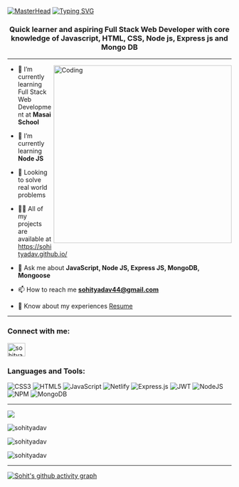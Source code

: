 [![MasterHead](https://www.wingstechsolutions.com/wp-content/uploads/2022/03/full-stack-development.gif)](https://SohitYadav.io)
<a href="https://git.io/typing-svg"><img src="https://readme-typing-svg.herokuapp.com?font=Fira+Code&size=40&pause=1000&center=true&vCenter=true&width=935&height=100&lines=Hello👋,+I'm+Sohit+Yadav..!;+Full-Stack+Web+Developer..." alt="Typing SVG" /></a>


<h3 align="center">Quick learner and aspiring Full Stack Web Developer with core knowledge of Javascript, HTML, CSS, Node js, Express js and Mongo DB</h3>
<hr>
<img align="right" alt="Coding" width="400" src="https://cdn.dribbble.com/users/1162077/screenshots/3848914/programmer.gif">







<!-- [![](https://visitcount.itsvg.in/api?id=SohitYadav&icon=0&color=0)](https://visitcount.itsvg.in) -->

<!-- Proudly created with GPRM ( https://gprm.itsvg.in ) -->

- 🔭 I’m currently learning Full Stack Web Development at **Masai School**

- 🌱 I’m currently learning **Node JS**

- 👯 Looking to solve real world problems

- 👨‍💻 All of my projects are available at https://sohityadav.github.io/

- 💬 Ask me about **JavaScript, Node JS, Express JS, MongoDB, Mongoose**

- 📫 How to reach me **sohityadav44@gmail.com**

- 📄 Know about my experiences [Resume](https://drive.google.com/file/d/1hfgAPIga-Oex9niLyQfOgDtN6h6376zB/view?usp=sharing)
<hr>
<h3 align="left">Connect with me:</h3>
<p align="left">
<a href="https://linkedin.com/in/sohit-yadav" target="blank"><img align="center" src="https://raw.githubusercontent.com/rahuldkjain/github-profile-readme-generator/master/src/images/icons/Social/linked-in-alt.svg" alt="sohityadav" height="30" width="40" /></a>
</p>

<h3 align="left">Languages and Tools:</h3>

![CSS3](https://img.shields.io/badge/css3-%231572B6.svg?style=for-the-badge&logo=css3&logoColor=white) 
![HTML5](https://img.shields.io/badge/html5-%23E34F26.svg?style=for-the-badge&logo=html5&logoColor=white)
![JavaScript](https://img.shields.io/badge/javascript-%23323330.svg?style=for-the-badge&logo=javascript&logoColor=%23F7DF1E)
![Netlify](https://img.shields.io/badge/netlify-%23000000.svg?style=for-the-badge&logo=netlify&logoColor=#00C7B7)
![Express.js](https://img.shields.io/badge/express.js-%23404d59.svg?style=for-the-badge&logo=express&logoColor=%2361DAFB)
![JWT](https://img.shields.io/badge/JWT-black?style=for-the-badge&logo=JSON%20web%20tokens)
![NodeJS](https://img.shields.io/badge/node.js-6DA55F?style=for-the-badge&logo=node.js&logoColor=white) 
![NPM](https://img.shields.io/badge/NPM-%23000000.svg?style=for-the-badge&logo=npm&logoColor=white)
![MongoDB](https://img.shields.io/badge/MongoDB-%234ea94b.svg?style=for-the-badge&logo=mongodb&logoColor=white)

  <hr>
  
![](https://github-profile-trophy.vercel.app/?username=SohitYadav&theme=tokyonight&no-frame=true&no-bg=false&margin-w=4)


<p><img src="https://github-readme-stats.vercel.app/api/top-langs?username=sohityadav&show_icons=true&hide_border=true&locale=en&layout=compact&theme=tokyonight&no-frame=true&no-bg=false&margin-w=4" alt="sohityadav" /></p>

<p><img  src="https://github-readme-stats.vercel.app/api?username=sohityadav&show_icons=true&locale=en&theme=tokyonight&hide_border=true&include_all_commits=true&count_private=true&layout=compact" alt="sohityadav" /></p>

<p><img align="center" src="https://github-readme-streak-stats.herokuapp.com/?user=sohityadav&&theme=tokyonight&hide_border=true" alt="sohityadav" /></p>
<hr>

[![Sohit's github activity graph](https://github-readme-activity-graph.vercel.app/graph?username=SohitYadav&bg_color=fffff0&color=708090&line=24292e&point=24292e&area=true&hide_border=true)](https://github.com/SohitYadav/github-readme-activity-graph)
